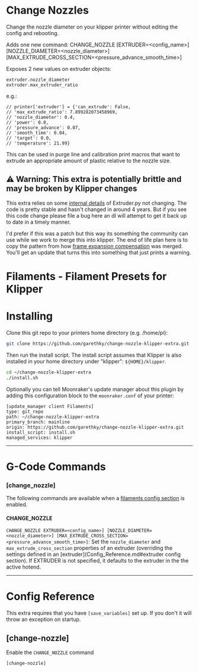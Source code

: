 # Change Nozzles

Change the nozzle diameter on your klipper printer without editing the config and rebooting.

Adds one new command:
CHANGE_NOZZLE [EXTRUDER=<config_name>] [NOZZLE_DIAMETER=<nozzle_diameter>] [MAX_EXTRUDE_CROSS_SECTION=<pressure_advance_smooth_time>]

Exposes 2 new values on extruder objects:
```
extruder.nozzle_diameter
extruder.max_extruder_ratio
```

e.g.:
```
// printer['extruder'] = {'can_extrude': False,
// 'max_extrude_ratio': 7.899282073458969,
// 'nozzle_diameter': 0.4,
// 'power': 0.0,
// 'pressure_advance': 0.07,
// 'smooth_time': 0.04,
// 'target': 0.0,
// 'temperature': 21.99}
```

This can be used in purge line and calibration print macros that want to extrude
 an appropriate amount of plastic relative to the nozzle size.

## ⚠️ Warning: This extra is potentially brittle and may be broken by Klipper changes

This extra relies on some [internal details](https://github.com/Klipper3d/klipper/blame/4671cf2d0e3ec864e72766cb1f6e24f1a308f794/klippy/kinematics/extruder.py#L164) of Extruder.py not changing. The code is pretty stable and hasn't changed in around 4 years. But if you see this code change please file a bug here an dI will attempt to get it back up to date in a timely manner.

I'd prefer if this was a patch but this way its something the community can use while we work to merge this into klipper. The end of life plan here is to copy the pattern from how [frame expansion compensation](https://github.com/alchemyEngine/klipper_frame_expansion_comp/blob/a6e0fe0735604aef89cba6962e2cab08a8ac1895/frame_expansion_compensation.py#L69) was merged. You'll get an update that turns this into something that just prints a warning.

# Filaments - Filament Presets for Klipper

# Installing

Clone this git repo to your printers home directory (e.g. /home/pi):

```bash
git clone https://github.com/garethky/change-nozzle-klipper-extra.git
```

Then run the install script. The install script assumes that Klipper is also installed in your home directory under "klipper": `${HOME}/klipper`.

```bash
cd ~/change-nozzle-klipper-extra
./install.sh
```

Optionally you can tell Moonraker's update manager about this plugin by 
adding this configuration block to the `moonraker.conf` of your printer:

```text
[update_manager client Filaments]
type: git_repo
path: ~/change-nozzle-klipper-extra
primary_branch: mainline
origin: https://github.com/garethky/change-nozzle-klipper-extra.git
install_script: install.sh
managed_services: klipper
```

----

# G-Code Commands

### [change_nozzle]
The following commands are available when a [filaments config section](#filaments) is enabled.

#### CHANGE_NOZZLE
`CHANGE_NOZZLE EXTRUDER=<config_name>] [NOZZLE_DIAMETER=<nozzle_diameter>]
[MAX_EXTRUDE_CROSS_SECTION=<pressure_advance_smooth_time>]`: Set the 
`nozzle_diameter` and `max_extrude_cross_section` properties of an extruder 
(overriding the settings defined in an [extruder](Config_Reference.md#extruder 
config section). If EXTRUDER is not specified, it defaults to the extruder in
the the active hotend.

----

# Config Reference
This extra requires that you have `[save_variables]` set up. If you don't it will throw an exception on startup.

## [change-nozzle]
Enable the `CHANGE_NOZZLE` command
```
[change-nozzle]
```
